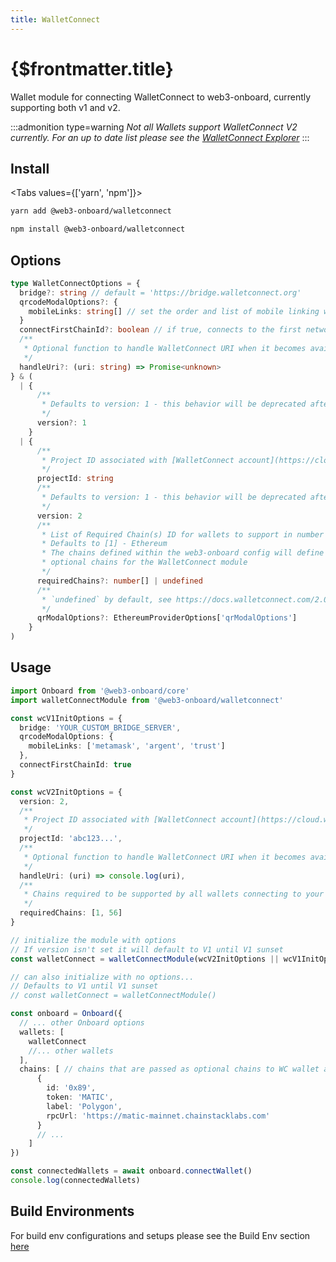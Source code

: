 ```yaml
---
title: WalletConnect
---
```


# {$frontmatter.title}

Wallet module for connecting WalletConnect to web3-onboard, currently supporting both v1 and v2.

:::admonition type=warning
_Not all Wallets support WalletConnect V2 currently. For an up to date list please see the [WalletConnect Explorer](https://explorer.walletconnect.com/?version=2)_
:::

## Install

<Tabs values={['yarn', 'npm']}>
<TabPanel value="yarn">

```sh copy
yarn add @web3-onboard/walletconnect
```

  </TabPanel>
  <TabPanel value="npm">

```sh copy
npm install @web3-onboard/walletconnect
```

  </TabPanel>
</Tabs>

## Options

```typescript
type WalletConnectOptions = {
  bridge?: string // default = 'https://bridge.walletconnect.org'
  qrcodeModalOptions?: {
    mobileLinks: string[] // set the order and list of mobile linking wallets
  }
  connectFirstChainId?: boolean // if true, connects to the first network chain provided
  /**
   * Optional function to handle WalletConnect URI when it becomes available
   */
  handleUri?: (uri: string) => Promise<unknown>
} & (
  | {
      /**
       * Defaults to version: 1 - this behavior will be deprecated after the WalletConnect v1 sunset
       */
      version?: 1
    }
  | {
      /**
       * Project ID associated with [WalletConnect account](https://cloud.walletconnect.com)
       */
      projectId: string
      /**
       * Defaults to version: 1 - this behavior will be deprecated after the WalletConnect v1 sunset
       */
      version: 2
      /**
       * List of Required Chain(s) ID for wallets to support in number format (integer or hex)
       * Defaults to [1] - Ethereum
       * The chains defined within the web3-onboard config will define the
       * optional chains for the WalletConnect module
       */
      requiredChains?: number[] | undefined
      /**
       * `undefined` by default, see https://docs.walletconnect.com/2.0/web/walletConnectModal/options
       */
      qrModalOptions?: EthereumProviderOptions['qrModalOptions']
    }
)
```

## Usage

```typescript
import Onboard from '@web3-onboard/core'
import walletConnectModule from '@web3-onboard/walletconnect'

const wcV1InitOptions = {
  bridge: 'YOUR_CUSTOM_BRIDGE_SERVER',
  qrcodeModalOptions: {
    mobileLinks: ['metamask', 'argent', 'trust']
  },
  connectFirstChainId: true
}

const wcV2InitOptions = {
  version: 2,
  /**
   * Project ID associated with [WalletConnect account](https://cloud.walletconnect.com)
   */
  projectId: 'abc123...',
  /**
   * Optional function to handle WalletConnect URI when it becomes available
   */
  handleUri: (uri) => console.log(uri),
  /**
   * Chains required to be supported by all wallets connecting to your DApp
   */
  requiredChains: [1, 56]
}

// initialize the module with options
// If version isn't set it will default to V1 until V1 sunset
const walletConnect = walletConnectModule(wcV2InitOptions || wcV1InitOptions)

// can also initialize with no options...
// Defaults to V1 until V1 sunset
// const walletConnect = walletConnectModule()

const onboard = Onboard({
  // ... other Onboard options
  wallets: [
    walletConnect
    //... other wallets
  ],
  chains: [ // chains that are passed as optional chains to WC wallet after cleaning and parsing as number[]
      {
        id: '0x89',
        token: 'MATIC',
        label: 'Polygon',
        rpcUrl: 'https://matic-mainnet.chainstacklabs.com'
      }
      // ...
    ]
})

const connectedWallets = await onboard.connectWallet()
console.log(connectedWallets)
```

## Build Environments

For build env configurations and setups please see the Build Env section [here](/docs/modules/core#build-environments)
